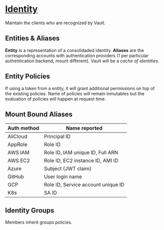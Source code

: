 # [Identity](https://developer.hashicorp.com/vault/docs/concepts/identity)
Maintain the clients who are recognized by Vault.

## Entities & Aliases
**Entity** is a representation of a consolidaded identity. **Aliases** are the corresponding
accounts with authentication providers (1 per particular authentication backend, mount different).
Vault will be a *cache of identities*.

## Entity Policies
If using a token from a entity, it will grant additional permissions on top of the existing 
policies. Name of policies will remain inmutables but the evaluation of policies will happen at
request time.

## Mount Bound Aliases
| Auth method | Name reported |
| ----------- | ------------- |
| AliCloud | Principal ID |
| AppRole | Role ID |
| AWS IAM | Role ID, IAM unique ID, Full ARN |
| AWS EC2 | Role ID, EC2 instance ID, AMI ID | 
| Azure | Subject (JWT claim) |
| GitHub | User login name |
| GCP | Role ID, Service account unique ID |
| K8s | SA ID |


## Identity Groups
Members inherit groups policies. 